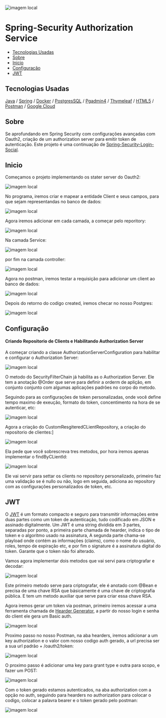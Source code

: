 ![imagem local](/imagem_readme/logo.png)



# Spring-Security Authorization Service

  - [Tecnologias Usadas](#Tecnologias-Usadas)
  - [Sobre](#Sobre)
  - [Inicio](#Inicio)
  - [Configuração](#Configuração)
  - [JWT](#JWT)
    

  
## Tecnologias Usadas

[Java](https://www.java.com/pt-BR/) / [Spring](https://spring.io/projects/spring-boot) / [Docker](https://www.docker.com/) / [PostgresSQL](https://www.postgresql.org/) / [Pgadmin4](https://www.pgadmin.org/download/pgadmin-4-windows/) / [Thymeleaf](https://www.thymeleaf.org/) / [HTML5](https://pt.wikipedia.org/wiki/HTML5)
 / [Postman](https://www.postman.com/) / [Google Cloud](https://cloud.google.com/?hl=pt-BR)

 ## Sobre


 Se aprofundando em Spring Security com configurações avançadas com Oauth2, criação de um authorization server para emitir token de autenticação. Este projeto é uma continuação de [Spring-Security-Login-Social](https://github.com/Hugoftf/Spring-Security-Login-Social).


 ## Inicio


Começamos o projeto implementando os stater server do Oauth2:


![imagem local](imagem_readme/starter-oauth2-authorization-server.png)


No programa, iremos criar e mapear a entidade Client e seus campos, para que sejam representandas no banco de dados:


![imagem local](imagem_readme/entidade/classe_Client.png)



Agora iremos adicionar em cada camada, a começar pelo reporitory:


![imagem local](imagem_readme/repository/interface_ClientRepository.png)


Na camada Service:


![imagem local](imagem_readme/service/classe_ClientService.png)



por fim na camada controller:


![imagem local](imagem_readme/controller/classe_ClientController.png)



Agora no postman, iremos testar a requisição para adicionar um client ao banco de dados:


![imagem local](imagem_readme/postman/retornos_client1.png)



Depois do retorno do codigo created, iremos checar no nosso Postgres:


![imagem local](imagem_readme/Postgre/retornos_client1.png)



## Configuração


#### Criando Repositorio de Clients e Habilitando Authorization Server


A começar criando a classe AuthorizationServerConfiguration para habilitar e configurar o Authorization Server:


![imagem local](imagem_readme/configuração/classe_AuthorizationServerConfiguration_metodo_SecurityFilterChain_server.png)



O metodo do SecurityFilterChain já habilita as o Authorization Server. Ele tem a anotação @Order que serve para definir a orderm de aplição, em conjunto conjunto com algumas aplicações padrões no corpo do metodo.

Seguindo para as configurações de token personalizadas, onde você define tempo maximo de exeução, formato do token, concentimento na hora de se autenticar, etc:


![imagem local](imagem_readme/configuração/classe_AuthorizationServerConfiguration_metodo_auxiliar_configuration.png)


Agora a criação do CustomResgiteredCLientRepository, a criação do repositorio de clientes:]



![imagem local](imagem_readme/Security/classe_CustomRegisteredClientRepository.png)



Ela pede que você sobrescreva tres metodos, por hora iremos apenas implementar o findByCLientId:


![imagem local](/imagem_readme/Security/classe_CustomRegisteredClientRepository_metodos_findByClientID.png)



Ele vai servir para settar os clients no repository personalizado, primeiro faz uma validação se é nullo ou não, logo em seguida, adiciona ao repository com as configurações personalizados de token, etc.


## JWT


O [JWT](https://jwt.is/) é um formato compacto e seguro para transmitir informações entre duas partes como um token de autenticação, tudo codificado em JSON e assinado digitalmente. Um JWT é uma string dividida em 3 partes, separadas por ponto, a primeira parte chamada de hearder, indica o tipo de token e o algoritmo usado na assinatura, A segunda parte chama-se playload onde contém as informações (claims), como o nome do usuário, roles, tempo de expiração etc, e por fim o signature é a assinatura digital do token. Garante que o token não foi alterado.

Vamos agora implementar dois metodos que vai servi para criptografar e decodar:



![imagem local](imagem_readme/configuração/classe_AuthorizationServerConfiguration_Bean_jwksorce.png)



Este primeiro metodo serve para criptografar, ele é anotado com @Bean e precisa de uma chave RSA que básicamente é uma chave de criptografia pública. E tem um metodo auxiliar que serve para criar essa chave RSA.


Agora iremos gerar um token via postman, primeiro iremos acessar a uma ferramenta chamada de [Hearder Generator](https://www.debugbear.com/basic-auth-header-generator), a partir do nosso login e senha do client ele gera um Basic auth.


![imagem local](/imagem_readme/bowser/header_generator.png)


Proximo passo no nosso Postman, na aba hearders, iremos adicionar a um key authorization e o valor com nosso codigo auth gerado, a url precisa ser a sua url padrão + /oauth2/token:


![imagem local](/imagem_readme/postman/hearders_com_codigo.png)



O proximo passo é adicionar uma key para grant type e outra para scopo, e fazer um POST:


![imagem local](/imagem_readme/postman/token_gerado.png)



Com o token gerado estamos autenticados, na aba authorization com a opção no auth, seguindo para hearders no authorization para colocar o codigo, colocar a palavra bearer e o token gerado pelo postman:



![imagem local](/imagem_readme/postman/GET_com_token_gerado.png)
















